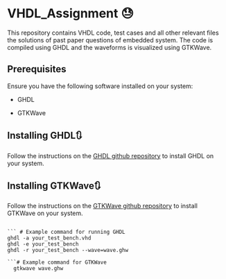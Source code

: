 # VHDL_Assignment 😓

This repository contains VHDL code, test cases and all other relevant files  the solutions of past paper questions of embedded system. The code is compiled using GHDL and the waveforms is visualized using GTKWave.

## Prerequisites

Ensure you have the following software installed on your system:

* GHDL

* GTKWave 

## Installing GHDL🔃
Follow the instructions on the [GHDL github repository](https://github.com/ghdl/ghdl/releases) to install GHDL on your system.

## Installing GTKWave🔃
Follow the instructions on the [GTKWave github repository](https://github.com/gtkwave/gtkwave) to install GTKWave on your system.

  ``` git clone https://github.com/Sudhin-star1/Embedded_VHDL_LAB/

  ``` # Example command for running GHDL
  ghdl -a your_test_bench.vhd
  ghdl -e your_test_bench
  ghdl -r your_test_bench --wave=wave.ghw

  ```# Example command for GTKWave
    gtkwave wave.ghw
